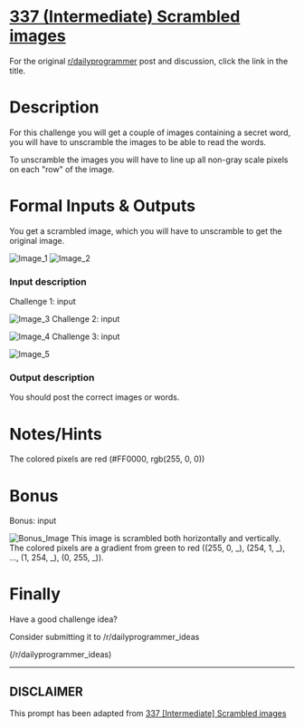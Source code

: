 # [337 (Intermediate) Scrambled images](https://www.reddit.com/r/dailyprogrammer/comments/78twyd/20171026_challenge_337_intermediate_scrambled/)

For the original [r/dailyprogrammer](https://www.reddit.com/r/dailyprogrammer/) post and discussion, click the link in the title.

# Description
For this challenge you will get a couple of images containing a secret word, you will have to unscramble the images to be able to read the words.  

To unscramble the images you will have to line up all non-gray scale pixels on each "row" of the image.

# Formal Inputs & Outputs
You get a scrambled image, which you will have to unscramble to get the original image.

![Image_1](http://i.imgur.com/rMYBq14.png)
![Image_2](http://i.imgur.com/wKaiHpv.png)
### Input description
Challenge 1:  input 

![Image_3](http://i.imgur.com/F4SlYMn.png)
Challenge 2: input 

![Image_4](http://i.imgur.com/ycDwgXA.png)
Challenge 3: input

![Image_5](http://i.imgur.com/hg9iVXA.png)
### Output description
You should post the correct images or words.

# Notes/Hints
The colored pixels are red (#FF0000, rgb(255, 0, 0)) 

# Bonus
Bonus: input

![Bonus_Image](http://i.imgur.com/HLc1UHv.png)
This image is scrambled both horizontally and vertically.
The colored pixels are a gradient from green to red ((255, 0, _), (254, 1, _), ..., (1, 254, _), (0, 255, _)).

# Finally
Have a good challenge idea?

Consider submitting it to /r/dailyprogrammer_ideas

(/r/dailyprogrammer_ideas)

----
## **DISCLAIMER**
This prompt has been adapted from [337 [Intermediate] Scrambled images](https://www.reddit.com/r/dailyprogrammer/comments/78twyd/20171026_challenge_337_intermediate_scrambled/
)
